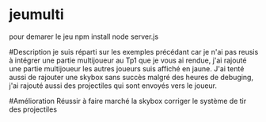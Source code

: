 # jeumulti
pour demarer le jeu 
npm install
node server.js

#Description
je suis réparti sur les exemples précédant car je n'ai pas reusis à intégrer  une partie multijoueur au Tp1 que je vous ai rendue, j'ai rajouté une partie multijoueur les autres joueurs suis affiché en jaune. J'ai tenté aussi de rajouter une skybox sans succès malgré des heures de debuging, j'ai rajouté aussi des projectiles qui sont envoyés vers le joueur.

#Amélioration
Réussir à faire marché la skybox 
corriger le système de tir des projectiles
